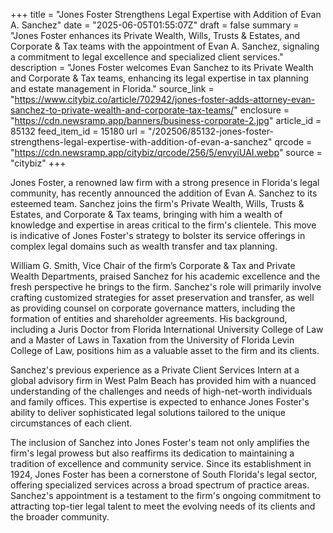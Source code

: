 +++
title = "Jones Foster Strengthens Legal Expertise with Addition of Evan A. Sanchez"
date = "2025-06-05T01:55:07Z"
draft = false
summary = "Jones Foster enhances its Private Wealth, Wills, Trusts & Estates, and Corporate & Tax teams with the appointment of Evan A. Sanchez, signaling a commitment to legal excellence and specialized client services."
description = "Jones Foster welcomes Evan Sanchez to its Private Wealth and Corporate & Tax teams, enhancing its legal expertise in tax planning and estate management in Florida."
source_link = "https://www.citybiz.co/article/702942/jones-foster-adds-attorney-evan-sanchez-to-private-wealth-and-corporate-tax-teams/"
enclosure = "https://cdn.newsramp.app/banners/business-corporate-2.jpg"
article_id = 85132
feed_item_id = 15180
url = "/202506/85132-jones-foster-strengthens-legal-expertise-with-addition-of-evan-a-sanchez"
qrcode = "https://cdn.newsramp.app/citybiz/qrcode/256/5/envyiUAI.webp"
source = "citybiz"
+++

<p>Jones Foster, a renowned law firm with a strong presence in Florida's legal community, has recently announced the addition of Evan A. Sanchez to its esteemed team. Sanchez joins the firm's Private Wealth, Wills, Trusts & Estates, and Corporate & Tax teams, bringing with him a wealth of knowledge and expertise in areas critical to the firm's clientele. This move is indicative of Jones Foster's strategy to bolster its service offerings in complex legal domains such as wealth transfer and tax planning.</p><p>William G. Smith, Vice Chair of the firm’s Corporate & Tax and Private Wealth Departments, praised Sanchez for his academic excellence and the fresh perspective he brings to the firm. Sanchez's role will primarily involve crafting customized strategies for asset preservation and transfer, as well as providing counsel on corporate governance matters, including the formation of entities and shareholder agreements. His background, including a Juris Doctor from Florida International University College of Law and a Master of Laws in Taxation from the University of Florida Levin College of Law, positions him as a valuable asset to the firm and its clients.</p><p>Sanchez's previous experience as a Private Client Services Intern at a global advisory firm in West Palm Beach has provided him with a nuanced understanding of the challenges and needs of high-net-worth individuals and family offices. This expertise is expected to enhance Jones Foster's ability to deliver sophisticated legal solutions tailored to the unique circumstances of each client.</p><p>The inclusion of Sanchez into Jones Foster's team not only amplifies the firm's legal prowess but also reaffirms its dedication to maintaining a tradition of excellence and community service. Since its establishment in 1924, Jones Foster has been a cornerstone of South Florida's legal sector, offering specialized services across a broad spectrum of practice areas. Sanchez's appointment is a testament to the firm's ongoing commitment to attracting top-tier legal talent to meet the evolving needs of its clients and the broader community.</p>